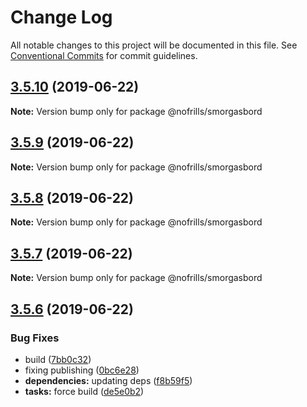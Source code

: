 # Change Log

All notable changes to this project will be documented in this file.
See [Conventional Commits](https://conventionalcommits.org) for commit guidelines.

## [3.5.10](https://github.com/nativecode-dev/nofrills/compare/@nofrills/smorgasbord@3.5.7...@nofrills/smorgasbord@3.5.10) (2019-06-22)

**Note:** Version bump only for package @nofrills/smorgasbord





## [3.5.9](https://github.com/nativecode-dev/nofrills/compare/@nofrills/smorgasbord@3.5.8...@nofrills/smorgasbord@3.5.9) (2019-06-22)

**Note:** Version bump only for package @nofrills/smorgasbord





## [3.5.8](https://github.com/nativecode-dev/nofrills/compare/@nofrills/smorgasbord@3.5.7...@nofrills/smorgasbord@3.5.8) (2019-06-22)

**Note:** Version bump only for package @nofrills/smorgasbord





## [3.5.7](https://github.com/nativecode-dev/nofrills/compare/@nofrills/smorgasbord@3.5.6...@nofrills/smorgasbord@3.5.7) (2019-06-22)

**Note:** Version bump only for package @nofrills/smorgasbord





## [3.5.6](https://github.com/nativecode-dev/nofrills/compare/@nofrills/smorgasbord@3.5.5...@nofrills/smorgasbord@3.5.6) (2019-06-22)


### Bug Fixes

* build ([7bb0c32](https://github.com/nativecode-dev/nofrills/commit/7bb0c32))
* fixing publishing ([0bc6e28](https://github.com/nativecode-dev/nofrills/commit/0bc6e28))
* **dependencies:** updating deps ([f8b59f5](https://github.com/nativecode-dev/nofrills/commit/f8b59f5))
* **tasks:** force build ([de5e0b2](https://github.com/nativecode-dev/nofrills/commit/de5e0b2))
